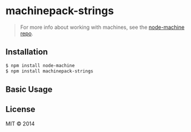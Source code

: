 # machinepack-strings


> For more info about working with machines, see the [node-machine repo](http://github.com/mikermcneil/node-machine).

## Installation

```sh
$ npm install node-machine
$ npm install machinepack-strings
```

## Basic Usage





## License

MIT &copy;  2014
